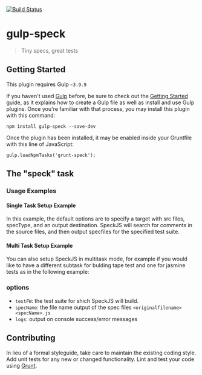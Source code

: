 [![Build Status](https://travis-ci.org/speckjs/grunt-speckjs.svg?branch=master)](https://travis-ci.org/speckjs/gulp-speckjs)

# gulp-speck

> Tiny specs, great tests

## Getting Started
This plugin requires Gulp `~3.9.9`

If you haven't used [Gulp](http://gulpjs.com/) before, be sure to check out the [Getting Started](https://github.com/gulpjs/gulp/blob/master/docs/getting-started.md) guide, as it explains how to create a Gulp file as well as install and use Gulp plugins. Once you're familiar with that process, you may install this plugin with this command:

```
npm install gulp-speck --save-dev
```

Once the plugin has been installed, it may be enabled inside your Gruntfile with this line of JavaScript:

```
gulp.loadNpmTasks('grunt-speck');
```

## The "speck" task


### Usage Examples

#### Single Task Setup Example

In this example, the default options are to specify a target with src files, specType, and an output destination. SpeckJS will search for comments in the source files, and then output specfiles for the specified test suite.


#### Multi Task Setup Example

You can also setup SpeckJS in multitask mode, for example if you would like to have a different subtask for bulding tape test and one for jasmine tests as in the following example:

### options

- `testFW`: the test suite for shich SpeckJS will build.
- `specName`: the file name output of the spec files `<originalfilename><specName>.js`
- `logs`: output on console success/error messages

## Contributing
In lieu of a formal styleguide, take care to maintain the existing coding style. Add unit tests for any new or changed functionality. Lint and test your code using [Grunt](http://gruntjs.com/).
